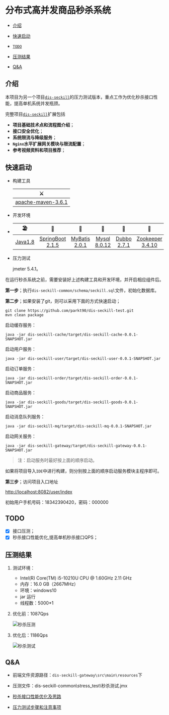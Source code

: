 # 分布式高并发商品秒杀系统

- [介绍](#介绍)

- [快速启动](#快速启动)

- [`TODO`](#TODO)

- [压测结果](#压测结果)

- [Q&A](#Q&A)


## 介绍

本项目为另一个项目[`dis-seckill`](https://github.com/parkt90/dis-seckill)的压力测试版本，重点工作为优化秒杀接口性能，提高单机系统并发瓶颈。

完整项目[`dis-seckill`](https://github.com/parkt90/dis-seckill)扩展包括

- **项目基础技术点和流程图介绍**；
- **接口安全优化**；
- **系统限流与降级服务**；
- **`Nginx`水平扩展网关模块与限流配置**；
- **参考视频资料和项目推荐**；

## 快速启动

- 构建工具

  | ⚔️                                               |
  | ----------------------------------------------- |
  | [apache-maven-3.6.1](https://maven.apache.org/) |

- 开发环境

- |                   🏖                    |                             🧐                              |                              🥇                               |                           🌁                            |                              🌈                               |                              🎯                               |                      🦄                       |                              🏖                               |                     🚏                      |
  | :------------------------------------: | :--------------------------------------------------------: | :----------------------------------------------------------: | :----------------------------------------------------: | :----------------------------------------------------------: | :----------------------------------------------------------: | :------------------------------------------: | :----------------------------------------------------------: | :----------------------------------------: |
  | [Java1.8](https://www.java.com/zh-CN/) | [SpringBoot 2.1.5](https://spring.io/projects/spring-boot) | [MyBatis 2.0.1](https://mybatis.org/mybatis-3/zh/index.html) | [Mysql 8.0.12](https://dev.mysql.com/downloads/mysql/) | [Dubbo 2.7.1](https://github.com/zaiyunduan123/Java-Interview/blob/master/notes/framework/Dubbo.md) | [Zookeeper 3.4.10](https://github.com/zaiyunduan123/Java-Interview/blob/master/notes/framework/Zookeeper.md) | [Rabbitmq 3.7.15](https://www.rabbitmq.com/) | [Redis  5.0.5](https://github.com/zaiyunduan123/Java-Interview/blob/master/notes/database/Redis.md) | [jmeter 5.4.1](https://jmeter.apache.org/) |




- 压力测试

  jmeter 5.4.1。

在运行秒杀系统之前，需要安装好上述构建工具和开发环境，并开启相应组件后。

**第一步**；执行`dis-seckill-common/schema/seckill.sql`文件，初始化数据库。

**第二步**；如果安装了git，则可以采用下面的方式快速启动；

```properties
git clone https://github.com/parkt90/dis-seckill-test.git
mvn clean package
```
启动缓存服务：

```properties
java -jar dis-seckill-cache/target/dis-seckill-cache-0.0.1-SNAPSHOT.jar
```

启动用户服务：

```properties
java -jar dis-seckill-user/target/dis-seckill-user-0.0.1-SNAPSHOT.jar
```

启动订单服务：

```properties
java -jar dis-seckill-order/target/dis-seckill-order-0.0.1-SNAPSHOT.jar
```

启动商品服务：

```properties
java -jar dis-seckill-goods/target/dis-seckill-goods-0.0.1-SNAPSHOT.jar
```

启动消息队列服务：

```properties
java -jar dis-seckill-mq/target/dis-seckill-mq-0.0.1-SNAPSHOT.jar
```

启动网关服务：

```properties
java -jar dis-seckill-gateway/target/dis-seckill-gateway-0.0.1-SNAPSHOT.jar
```

> 注：启动服务时最好按上面的顺序启动。

如果将项目导入`IDE`中进行构建，则分别按上面的顺序启动服务模块主程序即可。

**第三步**；访问项目入口地址

<http://localhost:8082/user/index>

初始用户手机号码：18342390420，密码：000000

## TODO

- [x] 接口压测；
- [x] 秒杀接口性能优化,提高单机秒杀接口QPS；

## 压测结果

1. 测试环境：
   - Intel(R) Core(TM) i5-10210U CPU @ 1.60GHz   2.11 GHz
   - 内存：16.0 GB（2667MHz）
   - 环境：windows10		
   - jar 运行	
   - 线程数：5000*1
   
2. 优化前：1087Qps

   ![秒杀压测](doc/assets/优化前.png)

3. 优化后：1186Qps

   ![秒杀测试](doc/assets/优化后.png)

## Q&A

- 前端文件资源路径：`dis-seckill-gateway\src\main\resources`下

- 压测文件：dis-seckill-common\stress_test\秒杀测试.jmx

- [秒杀接口性能优化及思路](doc/秒杀.md)

- [压力测试步骤和注意事项](doc/压力测试.md)

  





